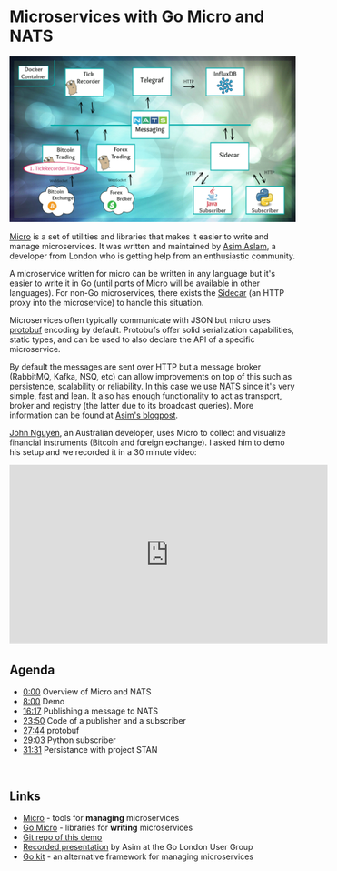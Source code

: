 <meta property="og:title" content="Microservices with Go Micro and NATS" />
<meta property="og:image" content="images/micro.jpg" />

# Microservices with Go Micro and NATS

![micro](micro.gif)

[Micro](https://github.com/micro/micro) is a set of utilities and libraries that makes it easier to write and manage microservices.
It was written and maintained by [Asim Aslam](https://twitter.com/chuhnk), a developer from London who is getting help from an enthusiastic community.

A microservice written for micro can be written in any language but it's easier to write it in Go (until ports of Micro will be available in other languages). For non-Go microservices, there exists the [Sidecar](https://github.com/micro/micro/tree/master/car) (an HTTP proxy into the microservice) to handle this situation.

Microservices often typically communicate with JSON but micro uses [protobuf](https://github.com/google/protobuf) encoding by default. Protobufs offer solid serialization capabilities, static types, and can be used to also declare the API of a specific microservice.

By default the messages are sent over HTTP but a message broker (RabbitMQ, Kafka, NSQ, etc) can allow improvements on top of this such as persistence, scalability or reliability. In this case we use [NATS](https://nats.io) since it's very simple, fast and lean. It also has enough functionality to act as transport, broker and registry (the latter due to its broadcast queries). More information can be found at [Asim's blogpost](https://blog.micro.mu/2016/04/11/micro-on-nats.html).

[John Nguyen](https://github.com/nii236), an Australian developer, uses Micro to collect and visualize financial instruments (Bitcoin and foreign exchange). I asked him to demo his setup and we recorded it in a 30 minute video:

<iframe width="560" height="315" src="https://www.youtube.com/embed/b_Ivq2GYlI4" frameborder="0" allowfullscreen></iframe>

## Agenda

* [0:00](http://www.youtube.com/watch?v=b_Ivq2GYlI4) Overview of Micro and NATS
* [8:00](http://www.youtube.com/watch?v=b_Ivq2GYlI4&t=8m00s) Demo
* [16:17](http://www.youtube.com/watch?v=b_Ivq2GYlI4&t=16m17s) Publishing a message to NATS
* [23:50](http://www.youtube.com/watch?v=b_Ivq2GYlI4&t=23m50s) Code of a publisher and a subscriber
* [27:44](http://www.youtube.com/watch?v=b_Ivq2GYlI4&t=27m44s) protobuf
* [29:03](http://www.youtube.com/watch?v=b_Ivq2GYlI4&t=29m03s) Python subscriber
* [31:31](http://www.youtube.com/watch?v=b_Ivq2GYlI4&t=31m31s) Persistance with project STAN

<br/>

## Links

* [Micro](https://github.com/micro/micro) - tools for **managing** microservices
* [Go Micro](https://github.com/micro/go-micro) - libraries for **writing** microservices
* [Git repo of this demo](https://github.com/nii236/nii-finance)
* [Recorded presentation](https://skillsmatter.com/skillscasts/8340-london-go-usergroup#video) by Asim at the Go London User Group
* [Go kit](http://gokit.io/) - an alternative framework for managing microservices
